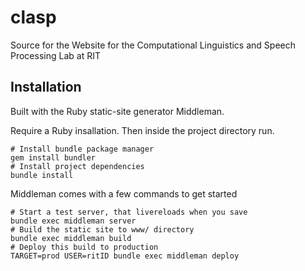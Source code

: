 # clasp

Source for the Website for the Computational Linguistics and Speech Processing Lab at RIT

## Installation

Built with the Ruby static-site generator Middleman.

Require a Ruby insallation. Then inside the project directory run.

```
# Install bundle package manager
gem install bundler
# Install project dependencies
bundle install
```

Middleman comes with a few commands to get started

```
# Start a test server, that livereloads when you save
bundle exec middleman server
# Build the static site to www/ directory
bundle exec middleman build
# Deploy this build to production
TARGET=prod USER=ritID bundle exec middleman deploy
```


